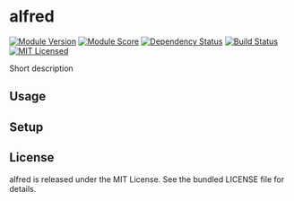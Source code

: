 alfred
==============

[![Module Version](https://img.shields.io/puppetforge/v/akerl/alfred.svg)](https://forge.puppetlabs.com/akerl/alfred)
[![Module Score](https://img.shields.io/puppetforge/f/akerl/alfred.svg)](https://forge.puppetlabs.com/akerl/alfred/scores)
[![Dependency Status](https://img.shields.io/gemnasium/akerl/alfred.svg)](https://gemnasium.com/akerl/alfred)
[![Build Status](https://img.shields.io/travis/akerl/alfred.svg)](https://travis-ci.org/akerl/alfred)
[![MIT Licensed](https://img.shields.io/badge/license-MIT-green.svg)](https://tldrlegal.com/license/mit-license)

Short description

## Usage

## Setup

## License

alfred is released under the MIT License. See the bundled LICENSE file for details.

